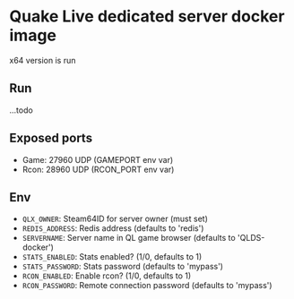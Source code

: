 # Quake Live dedicated server docker image

x64 version is run

## Run

...todo

## Exposed ports

- Game: 27960 UDP (GAMEPORT env var)
- Rcon: 28960 UDP (RCON_PORT env var)

## Env

- `QLX_OWNER`: Steam64ID for server owner (must set)
- `REDIS_ADDRESS`: Redis address (defaults to 'redis')
- `SERVERNAME`: Server name in QL game browser (defaults to 'QLDS-docker')
- `STATS_ENABLED`: Stats enabled? (1/0, defaults to 1)
- `STATS_PASSWORD`: Stats password (defaults to 'mypass')
- `RCON_ENABLED`: Enable rcon? (1/0, defaults to 1)
- `RCON_PASSWORD`: Remote connection password (defaults to 'mypass')
